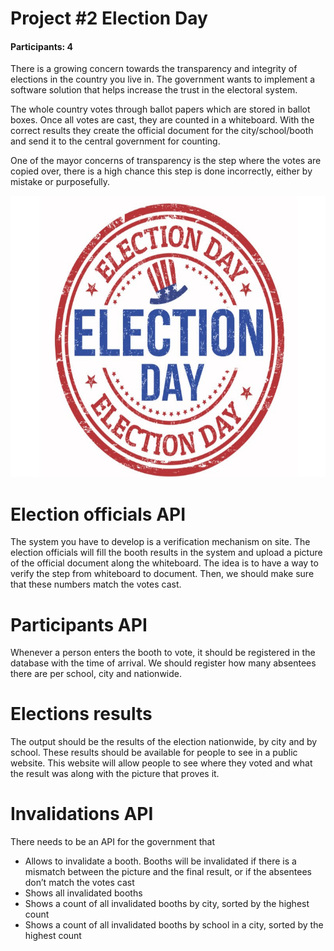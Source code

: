 # Project #2 Election Day

#### Participants: 4
There is a growing concern towards the transparency and integrity of elections in the country you live in. The government wants to implement a software solution that helps increase the trust in the electoral system.

The whole country votes through ballot papers which are stored in ballot boxes. Once all votes are cast, they are counted in a whiteboard. With the correct results they create the official document for the city/school/booth and send it to the central government for counting.

One of the mayor concerns of transparency is the step where the votes are copied over, there is a high chance this step is done incorrectly, either by mistake or purposefully.

 <p align="center">
    <img src="https://github.com/AleS900/prueba/blob/master/assets/vi.jpg" width="600" height="450"/>
 </p>


# Election officials API

The system you have to develop is a verification mechanism on site. The election officials will fill the booth results in the system and upload a picture of the official document along the whiteboard. The idea is to have a way to verify the step from whiteboard to document. Then, we should make sure that these numbers match the votes cast.


# Participants API

Whenever a person enters the booth to vote, it should be registered in the database with the time of arrival. We should register how many absentees there are per school, city and nationwide.


# Elections results

The output should be the results of the election nationwide, by city and by school. These results should be available for people to see in a public website. This website will allow people to see where they voted and what the result was along with the picture that proves it.


# Invalidations API

There needs to be an API for the government that

- Allows to invalidate a booth. Booths will be invalidated if there is a mismatch between the picture and the final result, or if the absentees don’t match the votes cast
- Shows all invalidated booths
- Shows a count of all invalidated booths by city, sorted by the highest count
- Shows a count of all invalidated booths by school in a city, sorted by the highest count

